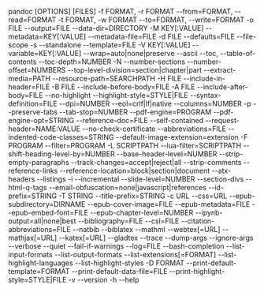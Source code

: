 pandoc [OPTIONS] [FILES]
  -f FORMAT, -r FORMAT  --from=FORMAT, --read=FORMAT
  -t FORMAT, -w FORMAT  --to=FORMAT, --write=FORMAT
  -o FILE               --output=FILE
                        --data-dir=DIRECTORY
  -M KEY[:VALUE]        --metadata=KEY[:VALUE]
                        --metadata-file=FILE
  -d FILE               --defaults=FILE
                        --file-scope
  -s                    --standalone
                        --template=FILE
  -V KEY[:VALUE]        --variable=KEY[:VALUE]
                        --wrap=auto|none|preserve
                        --ascii
                        --toc, --table-of-contents
                        --toc-depth=NUMBER
  -N                    --number-sections
                        --number-offset=NUMBERS
                        --top-level-division=section|chapter|part
                        --extract-media=PATH
                        --resource-path=SEARCHPATH
  -H FILE               --include-in-header=FILE
  -B FILE               --include-before-body=FILE
  -A FILE               --include-after-body=FILE
                        --no-highlight
                        --highlight-style=STYLE|FILE
                        --syntax-definition=FILE
                        --dpi=NUMBER
                        --eol=crlf|lf|native
                        --columns=NUMBER
  -p                    --preserve-tabs
                        --tab-stop=NUMBER
                        --pdf-engine=PROGRAM
                        --pdf-engine-opt=STRING
                        --reference-doc=FILE
                        --self-contained
                        --request-header=NAME:VALUE
                        --no-check-certificate
                        --abbreviations=FILE
                        --indented-code-classes=STRING
                        --default-image-extension=extension
  -F PROGRAM            --filter=PROGRAM
  -L SCRIPTPATH         --lua-filter=SCRIPTPATH
                        --shift-heading-level-by=NUMBER
                        --base-header-level=NUMBER
                        --strip-empty-paragraphs
                        --track-changes=accept|reject|all
                        --strip-comments
                        --reference-links
                        --reference-location=block|section|document
                        --atx-headers
                        --listings
  -i                    --incremental
                        --slide-level=NUMBER
                        --section-divs
                        --html-q-tags
                        --email-obfuscation=none|javascript|references
                        --id-prefix=STRING
  -T STRING             --title-prefix=STRING
  -c URL                --css=URL
                        --epub-subdirectory=DIRNAME
                        --epub-cover-image=FILE
                        --epub-metadata=FILE
                        --epub-embed-font=FILE
                        --epub-chapter-level=NUMBER
                        --ipynb-output=all|none|best
                        --bibliography=FILE
                        --csl=FILE
                        --citation-abbreviations=FILE
                        --natbib
                        --biblatex
                        --mathml
                        --webtex[=URL]
                        --mathjax[=URL]
                        --katex[=URL]
                        --gladtex
                        --trace
                        --dump-args
                        --ignore-args
                        --verbose
                        --quiet
                        --fail-if-warnings
                        --log=FILE
                        --bash-completion
                        --list-input-formats
                        --list-output-formats
                        --list-extensions[=FORMAT]
                        --list-highlight-languages
                        --list-highlight-styles
  -D FORMAT             --print-default-template=FORMAT
                        --print-default-data-file=FILE
                        --print-highlight-style=STYLE|FILE
  -v                    --version
  -h                    --help
